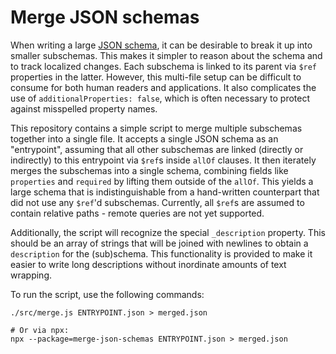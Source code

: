 # Merge JSON schemas

When writing a large [JSON schema](https://json-schema.org), it can be desirable to break it up into smaller subschemas.
This makes it simpler to reason about the schema and to track localized changes.
Each subschema is linked to its parent via `$ref` properties in the latter.
However, this multi-file setup can be difficult to consume for both human readers and applications.
It also complicates the use of `additionalProperties: false`, which is often necessary to protect against misspelled property names.

This repository contains a simple script to merge multiple subschemas together into a single file.
It accepts a single JSON schema as an "entrypoint", assuming that all other subschemas are linked (directly or indirectly) to this entrypoint via `$ref`s inside `allOf` clauses.
It then iterately merges the subschemas into a single schema, combining fields like `properties` and `required` by lifting them outside of the `allOf`.
This yields a large schema that is indistinguishable from a hand-written counterpart that did not use any `$ref`'d subschemas.
Currently, all `$ref`s are assumed to contain relative paths - remote queries are not yet supported.

Additionally, the script will recognize the special `_description` property.
This should be an array of strings that will be joined with newlines to obtain a `description` for the (sub)schema.
This functionality is provided to make it easier to write long descriptions without inordinate amounts of text wrapping. 

To run the script, use the following commands:

```shell
./src/merge.js ENTRYPOINT.json > merged.json

# Or via npx:
npx --package=merge-json-schemas ENTRYPOINT.json > merged.json
```

